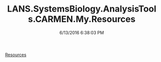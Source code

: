 ﻿---
title: LANS.SystemsBiology.AnalysisTools.CARMEN.My.Resources
date: 6/13/2016 6:38:03 PM
---

[Resources](T-LANS.SystemsBiology.AnalysisTools.CARMEN.My.Resources.Resources.html)
